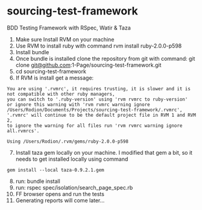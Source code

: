 # sourcing-test-framework
BDD Testing Framework with RSpec, Watir &amp; Taza

1. Make sure Install RVM on your machine
2. Use RVM to install ruby with command rvm install ruby-2.0.0-p598 
3. Install bundle 
4. Once bundle is installed clone the repository from git with command: git clone git@github.com:1-Page/sourcing-test-framework.git 
5. cd sourcing-test-framework
6. If RVM is install get a message: 
```
You are using '.rvmrc', it requires trusting, it is slower and it is not compatible with other ruby managers,
you can switch to '.ruby-version' using 'rvm rvmrc to ruby-version'
or ignore this warning with 'rvm rvmrc warning ignore /Users/Rodion/Documents/Projects/sourcing-test-framework/.rvmrc',
'.rvmrc' will continue to be the default project file in RVM 1 and RVM 2,
to ignore the warning for all files run 'rvm rvmrc warning ignore all.rvmrcs'.

Using /Users/Rodion/.rvm/gems/ruby-2.0.0-p598
```
7. Install taza gem locally on your machine. I modified that gem a bit, so it needs to get installed locally using command
```
gem install --local taza-0.9.2.1.gem
```
8. run: bundle install
9. run: rspec spec/isolation/search_page_spec.rb
10. FF browser opens and run the tests
11. Generating reports will come later... 
